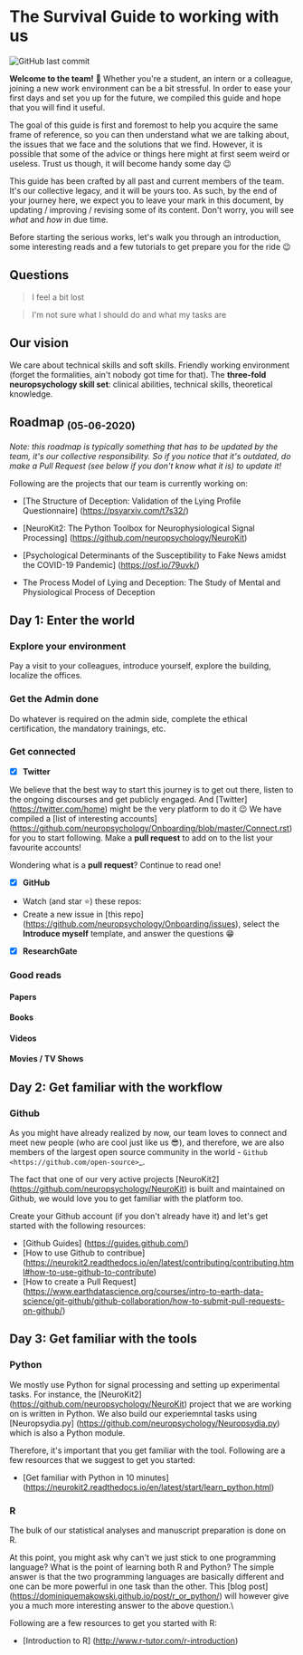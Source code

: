 # The Survival Guide to working with us

![GitHub last commit](https://img.shields.io/github/last-commit/neuropsychology/Onboarding?label=last%20update)

**Welcome to the team!** 🎉 Whether you're a student, an intern or a colleague, joining a new work environment can be a bit stressful. In order to ease your first days and set you up for the future, we compiled this guide and hope that you will find it useful.

The goal of this guide is first and foremost to help you acquire the same frame of reference, so you can then understand what we are talking about, the issues that we face and the solutions that we find. However, it is possible that some of the advice or things here might at first seem weird or useless. Trust us though, it will become handy some day 😉

This guide has been crafted by all past and current members of the team. It's our collective legacy, and it will be yours too. As such, by the end of your journey here, we expect you to leave your mark in this document, by updating / improving / revising some of its content. Don't worry, you will see *what* and *how* in due time.

Before starting the serious works, let's walk you through an introduction, some interesting reads and a few tutorials to get prepare you for the ride 😉


## Questions

> I feel a bit lost

> I'm not sure what I should do and what my tasks are



## Our vision

We care about technical skills and soft skills. Friendly working environment (forget the formalities, ain't nobody got time for that). The **three-fold neuropsychology skill set**: clinical abilities, technical skills, theoretical knowledge.


## Roadmap <sub>(05-06-2020)</sub>

*Note: this roadmap is typically something that has to be updated by the team, it's our collective responsibility. So if you notice that it's outdated, do make a Pull Request (see below if you don't know what it is) to update it!*

Following are the projects that our team is currently working on:

- [The Structure of Deception: Validation of the Lying Profile Questionnaire] (https://psyarxiv.com/t7s32/)

- [NeuroKit2: The Python Toolbox for Neurophysiological Signal Processing] (https://github.com/neuropsychology/NeuroKit)

- [Psychological Determinants of the Susceptibility to Fake News amidst the COVID-19 Pandemic] (https://osf.io/79uvk/)

- The Process Model of Lying and Deception: The Study of Mental and Physiological Process of Deception



## Day 1: Enter the world

### Explore your environment

Pay a visit to your colleagues, introduce yourself, explore the building, localize the offices.

### Get the Admin done

Do whatever is required on the admin side, complete the ethical certification, the mandatory trainings, etc. 

### Get connected

- [x] **Twitter**

We believe that the best way to start this journey is to get out there, listen to the ongoing discourses and get publicly engaged. And [Twitter] (https://twitter.com/home) might be the very platform to do it 😉
We have compiled a [list of interesting accounts] (https://github.com/neuropsychology/Onboarding/blob/master/Connect.rst) for you to start following. Make a **pull request** to add on to the list your favourite accounts! 

Wondering what is a **pull request**? Continue to read one!


- [x] **GitHub**

- Watch (and star :star:) these repos:
- Create a new issue in [this repo] (https://github.com/neuropsychology/Onboarding/issues), select the **Introduce myself** template, and answer the questions 😁


- [x] **ResearchGate**


### Good reads



#### Papers

#### Books

#### Videos

#### Movies / TV Shows





## Day 2: Get familiar with the workflow



### Github

As you might have already realized by now, our team loves to connect and meet new people (who are cool just like us 😎), and therefore, we are also members of the largest open source community in the world - `Github <https://github.com/open-source>`_.

The fact that one of our very active projects [NeuroKit2] (https://github.com/neuropsychology/NeuroKit) is built and maintained on Github, we would love you to get familiar with the platform too. 

Create your Github account (if you don't already have it) and let's get started with the following resources:

- [Github Guides] (https://guides.github.com/)
- [How to use Github to contribue] (https://neurokit2.readthedocs.io/en/latest/contributing/contributing.html#how-to-use-github-to-contribute)
- [How to create a Pull Request] (https://www.earthdatascience.org/courses/intro-to-earth-data-science/git-github/github-collaboration/how-to-submit-pull-requests-on-github/)



## Day 3: Get familiar with the tools


### Python

We mostly use Python for signal processing and setting up experimental tasks. For instance, the [NeuroKit2] (https://github.com/neuropsychology/NeuroKit) project that we are working on is written in Python. 
We also build our experiemntal tasks using [Neuropsydia.py] (https://github.com/neuropsychology/Neuropsydia.py) which is also a Python module. 

Therefore, it's important that you get familiar with the tool. Following are a few resources that we suggest to get you started: 

- [Get familiar with Python in 10 minutes] (https://neurokit2.readthedocs.io/en/latest/start/learn_python.html)

### R

The bulk of our statistical analyses and manuscript preparation is done on R. 

At this point, you might ask why can't we just stick to one programming language? What is the point of learning both R and Python? 
The simple answer is that the two programming languages are basically different and one can be more powerful in one task than the other.
This [blog post] (https://dominiquemakowski.github.io/post/r_or_python/) will however give you a much more interesting answer to the above question.\

Following are a few resources to get you started with R:

- [Introduction to R] (http://www.r-tutor.com/r-introduction)


